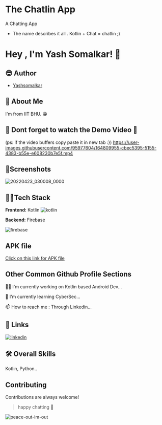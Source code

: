 
# The Chatlin App

A Chatting App 
- The name describes it all .
    Kotlin + Chat = chatlin ;)
    


# Hey , I'm Yash Somalkar! 👋


## 😎 Author

- [Yashsomalkar](https://github.com/Yashsomalkar)


## 🚀 About Me
I'm from IIT BHU. 😁


## 🎥 Dont forget to watch the Demo Video 🌝
(ps: if the video buffers copy paste it in new tab :})
https://user-images.githubusercontent.com/95977604/164809955-cbec5395-5155-4383-b55e-e608230b7e5f.mp4
   



## 📱Screenshots

![20220423_030008_0000](https://user-images.githubusercontent.com/95977604/164798708-a38ba3bb-b413-44a5-93bb-5cbed34f8a56.png)


## 🧑‍💻Tech Stack

**Frontend:** Kotlin
![kotlin](https://user-images.githubusercontent.com/95977604/164799997-750feafd-131c-43c2-a0ed-0616c2b5d7eb.png)

**Backend:** Firebase

![firebase](https://user-images.githubusercontent.com/95977604/164799429-12d8279c-06ba-4d9a-bfef-b20aaa04b510.png)

## APK file 


[Click on this link for APK file](https://drive.google.com/drive/folders/1OuVwnzudAEZ2zMtWs--QuT9YbGYDFlIt?usp=sharing)

## Other Common Github Profile Sections
👩‍💻 I'm currently working on Kotlin based Android Dev...

🧠 I'm currently learning CyberSec...

📫 How to reach me : Through Linkedin...




## 🔗 Links

[![linkedin](https://img.shields.io/badge/linkedin-0A66C2?style=for-the-badge&logo=linkedin&logoColor=white)](https://www.linkedin.com/in/yash-somalkar-337957227/)



## 🛠 Overall Skills
Kotlin, Python..


## Contributing

Contributions are always welcome!

> happy chatting 🌚

![peace-out-im-out](https://user-images.githubusercontent.com/95977604/164816375-4b5f4cca-0041-4e84-b6df-d8af32d606e8.gif)
